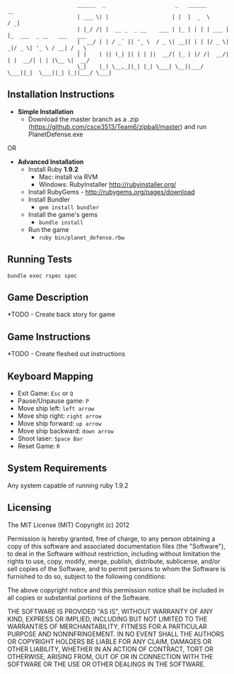                           ______  _                      _   ______        __                        
                          | ___ \| |                    | |  |  _  \      / _|                       
                          | |_/ /| |  __ _  _ __    ___ | |_ | | | | ___ | |_  ___  _ __   ___   ___ 
                          |  __/ | | / _` || '_ \  / _ \| __|| | | |/ _ \|  _|/ _ \| '_ \ / __| / _ \
                          | |    | || (_| || | | ||  __/| |_ | |/ /|  __/| | |  __/| | | |\__ \|  __/
                          \_|    |_| \__,_||_| |_| \___| \__||___/  \___||_|  \___||_| |_||___/ \___|                                                                          
                                                                   


Installation Instructions
--------------

  * **Simple Installation**
    * Download the master branch as a .zip (https://github.com/csce3513/Team6/zipball/master) and run PlanetDefense.exe
   
  OR

  * **Advanced Installation**
    * Install Ruby **1.9.2**
      * Mac: install via RVM
      * Windows: RubyInstaller http://rubyinstaller.org/
    * Install RubyGems - http://rubygems.org/pages/download
    * Install Bundler
      * ```gem install bundler```
    * Install the game's gems 
      * ```bundle install```
    * Run the game
      * ```ruby bin/planet_defense.rbw```
    
Running Tests
--------
```bundle exec rspec spec```

Game Description
-------
*TODO - Create back story for game
     
Game Instructions
-------
*TODO - Create fleshed out instructions

Keyboard Mapping
-------
* Exit Game: ```Esc``` or ```Q``` 
* Pause/Unpause game: ```P```
* Move ship left: ```left arrow```
* Move ship right: ```right arrow```
* Move ship forward: ```up arrow```
* Move ship backward: ```down arrow```
* Shoot laser: ```Space Bar```
* Reset Game: ```R```

System Requirements
-------
Any system capable of running ruby 1.9.2

Licensing
-------
The MIT License (MIT) Copyright (c) 2012 

Permission is hereby granted, free of charge, to any person obtaining a copy of this software and associated documentation files (the "Software"), to deal in the Software without restriction, including without limitation the rights to use, copy, modify, merge, publish, distribute, sublicense, and/or sell copies of the Software, and to permit persons to whom the Software is furnished to do so, subject to the following conditions:

The above copyright notice and this permission notice shall be included in all copies or substantial portions of the Software.

THE SOFTWARE IS PROVIDED "AS IS", WITHOUT WARRANTY OF ANY KIND, EXPRESS OR IMPLIED, INCLUDING BUT NOT LIMITED TO THE WARRANTIES OF MERCHANTABILITY, FITNESS FOR A PARTICULAR PURPOSE AND NONINFRINGEMENT. IN NO EVENT SHALL THE AUTHORS OR COPYRIGHT HOLDERS BE LIABLE FOR ANY CLAIM, DAMAGES OR OTHER LIABILITY, WHETHER IN AN ACTION OF CONTRACT, TORT OR OTHERWISE, ARISING FROM, OUT OF OR IN CONNECTION WITH THE SOFTWARE OR THE USE OR OTHER DEALINGS IN THE SOFTWARE.